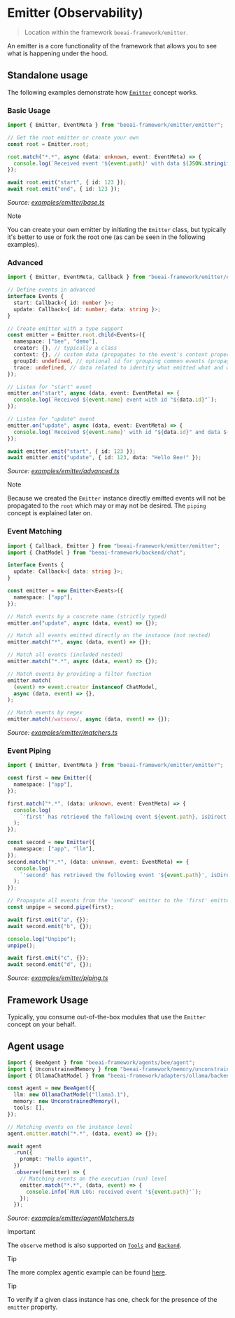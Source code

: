 # Emitter (Observability)

> Location within the framework `beeai-framework/emitter`.

An emitter is a core functionality of the framework that allows you to see what is happening under the hood.

## Standalone usage

The following examples demonstrate how [`Emitter`](/typescript/src/emitter/emitter.ts) concept works.

### Basic Usage

<!-- embedme examples/emitter/base.ts -->

```ts
import { Emitter, EventMeta } from "beeai-framework/emitter/emitter";

// Get the root emitter or create your own
const root = Emitter.root;

root.match("*.*", async (data: unknown, event: EventMeta) => {
  console.log(`Received event '${event.path}' with data ${JSON.stringify(data)}`);
});

await root.emit("start", { id: 123 });
await root.emit("end", { id: 123 });
```

_Source: [examples/emitter/base.ts](/typescript/examples/emitter/base.ts)_

> [!NOTE]
>
> You can create your own emitter by initiating the `Emitter` class, but typically it's better to use or fork the root one (as can be seen in the following examples).

### Advanced

<!-- embedme examples/emitter/advanced.ts -->

```ts
import { Emitter, EventMeta, Callback } from "beeai-framework/emitter/emitter";

// Define events in advanced
interface Events {
  start: Callback<{ id: number }>;
  update: Callback<{ id: number; data: string }>;
}

// Create emitter with a type support
const emitter = Emitter.root.child<Events>({
  namespace: ["bee", "demo"],
  creator: {}, // typically a class
  context: {}, // custom data (propagates to the event's context property)
  groupId: undefined, // optional id for grouping common events (propagates to the event's groupId property)
  trace: undefined, // data related to identity what emitted what and which context (internally used by framework's components)
});

// Listen for "start" event
emitter.on("start", async (data, event: EventMeta) => {
  console.log(`Received ${event.name} event with id "${data.id}"`);
});

// Listen for "update" event
emitter.on("update", async (data, event: EventMeta) => {
  console.log(`Received ${event.name}' with id "${data.id}" and data ${data.data}`);
});

await emitter.emit("start", { id: 123 });
await emitter.emit("update", { id: 123, data: "Hello Bee!" });
```

_Source: [examples/emitter/advanced.ts](/typescript/examples/emitter/advanced.ts)_

> [!NOTE]
>
> Because we created the `Emitter` instance directly emitted events will not be propagated to the `root` which may or may not be desired.
> The `piping` concept is explained later on.

### Event Matching

<!-- embedme examples/emitter/matchers.ts -->

```ts
import { Callback, Emitter } from "beeai-framework/emitter/emitter";
import { ChatModel } from "beeai-framework/backend/chat";

interface Events {
  update: Callback<{ data: string }>;
}

const emitter = new Emitter<Events>({
  namespace: ["app"],
});

// Match events by a concrete name (strictly typed)
emitter.on("update", async (data, event) => {});

// Match all events emitted directly on the instance (not nested)
emitter.match("*", async (data, event) => {});

// Match all events (included nested)
emitter.match("*.*", async (data, event) => {});

// Match events by providing a filter function
emitter.match(
  (event) => event.creator instanceof ChatModel,
  async (data, event) => {},
);

// Match events by regex
emitter.match(/watsonx/, async (data, event) => {});
```

_Source: [examples/emitter/matchers.ts](/typescript/examples/emitter/matchers.ts)_

### Event Piping

<!-- embedme examples/emitter/piping.ts -->

```ts
import { Emitter, EventMeta } from "beeai-framework/emitter/emitter";

const first = new Emitter({
  namespace: ["app"],
});

first.match("*.*", (data: unknown, event: EventMeta) => {
  console.log(
    `'first' has retrieved the following event ${event.path}, isDirect: ${event.source === first}`,
  );
});

const second = new Emitter({
  namespace: ["app", "llm"],
});
second.match("*.*", (data: unknown, event: EventMeta) => {
  console.log(
    `'second' has retrieved the following event '${event.path}', isDirect: ${event.source === second}`,
  );
});

// Propagate all events from the 'second' emitter to the 'first' emitter
const unpipe = second.pipe(first);

await first.emit("a", {});
await second.emit("b", {});

console.log("Unpipe");
unpipe();

await first.emit("c", {});
await second.emit("d", {});
```

_Source: [examples/emitter/piping.ts](/typescript/examples/emitter/piping.ts)_

## Framework Usage

Typically, you consume out-of-the-box modules that use the `Emitter` concept on your behalf.

## Agent usage

<!-- embedme examples/emitter/agentMatchers.ts -->

```ts
import { BeeAgent } from "beeai-framework/agents/bee/agent";
import { UnconstrainedMemory } from "beeai-framework/memory/unconstrainedMemory";
import { OllamaChatModel } from "beeai-framework/adapters/ollama/backend/chat";

const agent = new BeeAgent({
  llm: new OllamaChatModel("llama3.1"),
  memory: new UnconstrainedMemory(),
  tools: [],
});

// Matching events on the instance level
agent.emitter.match("*.*", (data, event) => {});

await agent
  .run({
    prompt: "Hello agent!",
  })
  .observe((emitter) => {
    // Matching events on the execution (run) level
    emitter.match("*.*", (data, event) => {
      console.info(`RUN LOG: received event '${event.path}'`);
    });
  });
```

_Source: [examples/emitter/agentMatchers.ts](/typescript/examples/emitter/agentMatchers.ts)_

> [!IMPORTANT]
>
> The `observe` method is also supported on [`Tools`](./tools.md) and [`Backend`](./backend.md).

> [!TIP]
>
> The more complex agentic example can be found [here](/typescript/examples/agents/bee.ts).

> [!TIP]
>
> To verify if a given class instance has one, check for the presence of the `emitter` property.
